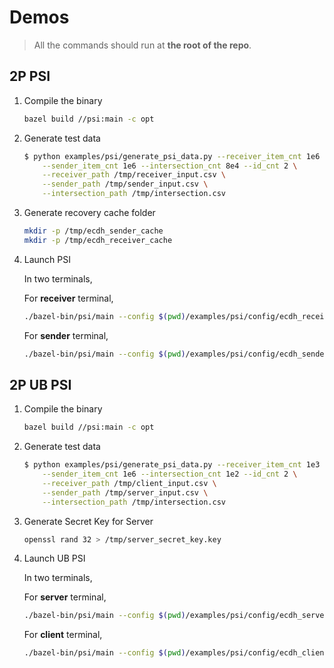 # Demos

> All the commands should run at **the root of the repo**.

## 2P PSI

1. Compile the binary

    ```bash
    bazel build //psi:main -c opt
    ```

2. Generate test data

    ```bash
    $ python examples/psi/generate_psi_data.py --receiver_item_cnt 1e6 \
        --sender_item_cnt 1e6 --intersection_cnt 8e4 --id_cnt 2 \
        --receiver_path /tmp/receiver_input.csv \
        --sender_path /tmp/sender_input.csv \
        --intersection_path /tmp/intersection.csv
    ```

3. Generate recovery cache folder

    ```bash
    mkdir -p /tmp/ecdh_sender_cache
    mkdir -p /tmp/ecdh_receiver_cache

    ```

4. Launch PSI

    In two terminals,

    For **receiver** terminal,

    ```bash
    ./bazel-bin/psi/main --config $(pwd)/examples/psi/config/ecdh_receiver_recovery.json
    ```

    For **sender** terminal,

    ```bash
    ./bazel-bin/psi/main --config $(pwd)/examples/psi/config/ecdh_sender_recovery.json
    ```

## 2P UB PSI

1. Compile the binary

    ```bash
    bazel build //psi:main -c opt
    ```

2. Generate test data

    ```bash
    $ python examples/psi/generate_psi_data.py --receiver_item_cnt 1e3 \
        --sender_item_cnt 1e6 --intersection_cnt 1e2 --id_cnt 2 \
        --receiver_path /tmp/client_input.csv \
        --sender_path /tmp/server_input.csv \
        --intersection_path /tmp/intersection.csv
    ```

3. Generate Secret Key for Server

    ```bash
    openssl rand 32 > /tmp/server_secret_key.key
    ```

4. Launch UB PSI

    In two terminals,

    For **server** terminal,

    ```bash
    ./bazel-bin/psi/main --config $(pwd)/examples/psi/config/ecdh_server_full.json
    ```

    For **client** terminal,

    ```bash
    ./bazel-bin/psi/main --config $(pwd)/examples/psi/config/ecdh_client_full.json
    ```
